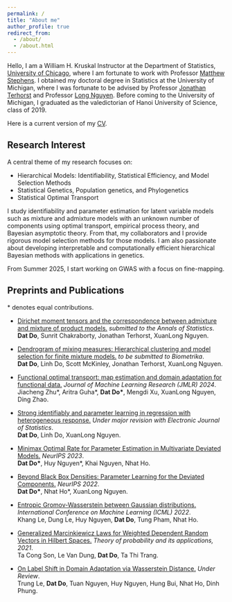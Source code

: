 ```yaml
---
permalink: /
title: "About me"
author_profile: true
redirect_from: 
  - /about/
  - /about.html
---
```


Hello, I am a William H. Kruskal Instructor at the Department of Statistics, [University of Chicago](https://stat.uchicago.edu/), where I am fortunate to work with Professor [Matthew Stephens](https://stephenslab.uchicago.edu/). I obtained my doctoral degree in Statistics at the University of Michigan, where I was
fortunate to be advised by Professor [Jonathan Terhorst](https://jthlab.github.io/) and Professor [Long Nguyen](https://dept.stat.lsa.umich.edu/~xuanlong/).
Before coming to the University of Michigan, I graduated as the valedictorian of Hanoi University of Science, class of 2019.

Here is a current version of my [CV](https://dodat97.github.io/files/CVDat.pdf).

## Research Interest

A central theme of my research focuses on:

* Hierarchical Models: Identifiability, Statistical Efficiency, and Model Selection
Methods
* Statistical Genetics, Population genetics, and Phylogenetics
* Statistical Optimal Transport

I study identifiability and parameter estimation for latent variable models such as mixture and admixture models with an unknown number of components using optimal transport, empirical process theory, and Bayesian asymptotic theory. From that, my collaborators and I provide rigorous model selection methods for those models. I am also passionate about developing interpretable and computationally efficient hierarchical Bayesian methods with applications in genetics. 	

From Summer 2025, I start working on GWAS with a focus on fine-mapping.

## Preprints and Publications 
\* denotes equal contributions.

- [Dirichet moment tensors and the correspondence between admixture and mixture of product models.](https://www.arxiv.org/abs/2509.25441) *submitted to the Annals of Statistics*.  
  **Dat Do**, Sunrit Chakraborty, Jonathan Terhorst, XuanLong Nguyen.

- [Dendrogram of mixing measures: Hierarchical clustering and model selection for
finite mixture models.](https://arxiv.org/pdf/2403.01684) *to be submitted to Biometrika*.  
  **Dat Do**, Linh Do, Scott McKinley, Jonathan Terhorst, XuanLong Nguyen.

- [Functional optimal transport: map estimation and domain adaptation for functional
data.](https://www.jmlr.org/papers/volume25/22-0217/22-0217.pdf) *Journal of Machine Learning Research (JMLR) 2024*.  
  Jiacheng Zhu\*, Aritra Guha\*, **Dat Do\***, Mengdi Xu, XuanLong Nguyen, Ding Zhao.

- [Strong identifiably and parameter learning in regression with heterogeneous response.](https://arxiv.org/pdf/2212.04091) *Under major revision with Electronic Journal of Statistics*.  
  **Dat Do**, Linh Do, XuanLong Nguyen.

- [Minimax Optimal Rate for Parameter Estimation in Multivariate Deviated Models.](https://openreview.net/pdf?id=w3ghbKBJg4) *NeurIPS 2023*.  
  **Dat Do\***, Huy Nguyen\*, Khai Nguyen, Nhat Ho.

- [Beyond Black Box Densities: Parameter Learning for the Deviated Components.](https://arxiv.org/pdf/2202.02651) *NeurIPS 2022*.  
  **Dat Do\***, Nhat Ho\*, XuanLong Nguyen.

- [Entropic Gromov-Wasserstein between Gaussian distributions.](https://proceedings.mlr.press/v162/le22a/le22a.pdf1) *International Conference on Machine Learning (ICML) 2022*.  
  Khang Le, Dung Le, Huy Nguyen, **Dat Do**, Tung Pham, Nhat Ho. 

- [Generalized Marcinkiewicz Laws for Weighted Dependent Random Vectors in Hilbert Spaces.](https://epubs.siam.org/doi/10.1137/S0040585X97T991039) *Theory of probability and its applications, 2021*.  
  Ta Cong Son, Le Van Dung, **Dat Do**, Ta Thi Trang.

- [On Label Shift in Domain Adaptation via Wasserstein Distance.](https://arxiv.org/pdf/2110.15520) *Under Review*.  
  Trung Le, **Dat Do**, Tuan Nguyen, Huy Nguyen, Hung Bui, Nhat Ho, Dinh Phung. 






